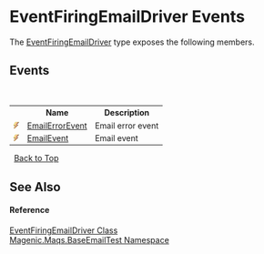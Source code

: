 # EventFiringEmailDriver Events
 

The <a href="MAQS_5/Email_AUTOGENERATED/EventFiringEmailDriver_Class">EventFiringEmailDriver</a> type exposes the following members.


## Events
&nbsp;<table><tr><th></th><th>Name</th><th>Description</th></tr><tr><td>![Public event](media/pubevent.gif "Public event")</td><td><a href="MAQS_5/Email_AUTOGENERATED/EventFiringEmailDriver-EmailErrorEvent_Event">EmailErrorEvent</a></td><td>
Email error event</td></tr><tr><td>![Public event](media/pubevent.gif "Public event")</td><td><a href="MAQS_5/Email_AUTOGENERATED/EventFiringEmailDriver-EmailEvent_Event">EmailEvent</a></td><td>
Email event</td></tr></table>&nbsp;
<a href="#eventfiringemaildriver-events">Back to Top</a>

## See Also


#### Reference
<a href="MAQS_5/Email_AUTOGENERATED/EventFiringEmailDriver_Class">EventFiringEmailDriver Class</a><br /><a href="MAQS_5/Email_AUTOGENERATED/Magenic-Maqs-BaseEmailTest_Namespace">Magenic.Maqs.BaseEmailTest Namespace</a><br />